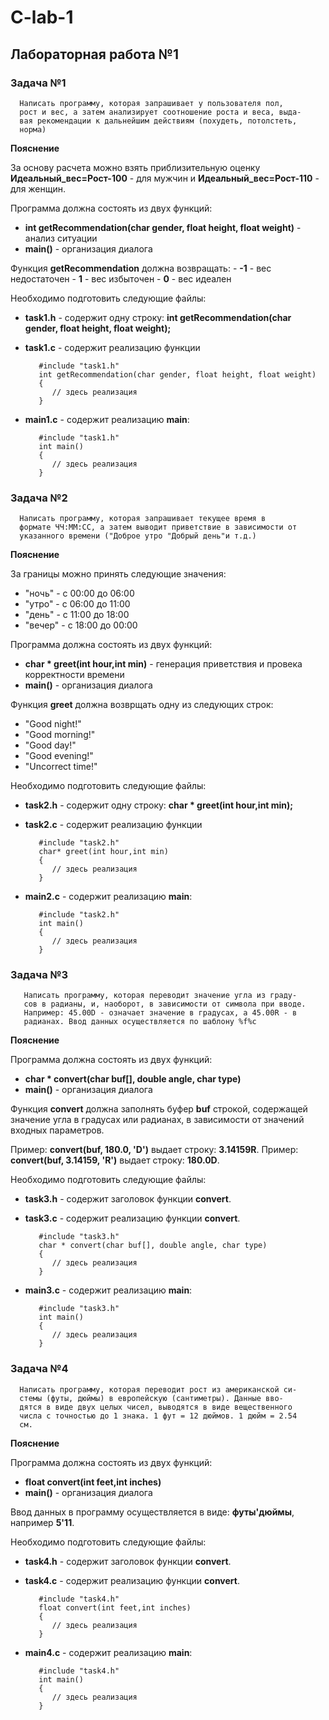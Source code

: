 # C-lab-1

## Лабораторная работа №1 

### **Задача №1**

```
  Написать программу, которая запрашивает у пользователя пол,
  рост и вес, а затем анализирует соотношение роста и веса, выда-
  вая рекомендации к дальнейшим действиям (похудеть, потолстеть,
  норма)
```

**Пояснение**

За основу расчета можно взять приблизительную оценку **Идеальный_вес=Рост-100** - для мужчин и **Идеальный_вес=Рост-110** - для женщин.

Программа должна состоять из двух функций:

  - **int getRecommendation(char gender, float height, float weight)** - анализ ситуации
  - **main()** - организация диалога
  
  Функция **getRecommendation** должна возвращать:
     - **-1** - вес недостаточен
     - **1** - вес избыточен
     - **0** - вес идеален
     
Необходимо подготовить следующие файлы:

 * **task1.h** - содержит одну строку: **int getRecommendation(char gender, float height, float weight);**
 * **task1.c** - содержит реализацию функции
 
   ```
      #include "task1.h"
      int getRecommendation(char gender, float height, float weight)
      {
         // здесь реализация
      }
   ```
 * **main1.c** - содержит реализацию **main**:
   ```
      #include "task1.h"
      int main()
      {
         // здесь реализация
      }
   ```  
 
 ### **Задача №2**
 
  ```
    Написать программу, которая запрашивает текущее время в 
    формате ЧЧ:ММ:СС, а затем выводит приветствие в зависимости от
    указанного времени ("Доброе утро "Добрый день"и т.д.)
  ```

**Пояснение**

  За границы можно принять следующие значения: 
  - "ночь" - с 00:00 до 06:00
  - "утро" - с 06:00 до 11:00
  - "день" - с 11:00 до 18:00
  - "вечер" - с 18:00 до 00:00
  
Программа должна состоять из двух функций:

  - **char * greet(int hour,int min)** - генерация приветствия и провека корректности времени
  - **main()** - организация диалога
  
Функция **greet** должна возврщать одну из следующих строк:
  - "Good night!"
  - "Good morning!"
  - "Good day!"
  - "Good evening!"
  - "Uncorrect time!"


Необходимо подготовить следующие файлы:

 * **task2.h** - содержит одну строку: **char * greet(int hour,int min);**
 * **task2.c** - содержит реализацию функции
 
   ```
      #include "task2.h"
      char* greet(int hour,int min)
      {
         // здесь реализация
      }
   ```
 * **main2.c** - содержит реализацию **main**:
   ```
      #include "task2.h"
      int main()
      {
         // здесь реализация
      }
   ```  
 ### **Задача №3**
 
  ```
     Написать программу, которая переводит значение угла из граду-
     сов в радианы, и, наоборот, в зависимости от символа при вводе.
     Например: 45.00D - означает значение в градусах, а 45.00R - в
     радианах. Ввод данных осуществляется по шаблону %f%c
  ```
  **Пояснение**
  
Программа должна состоять из двух функций:

  - **char * convert(char buf[], double angle, char type)** 
  - **main()** - организация диалога
  
Функция **convert** должна заполнять буфер **buf** строкой, содержащей значение угла в градусах или радианах,
в зависимости от значений входных параметров. 

Пример: **convert(buf, 180.0, 'D')** выдает строку: **3.14159R**.
Пример: **convert(buf, 3.14159, 'R')** выдает строку: **180.0D**.

Необходимо подготовить следующие файлы:

 * **task3.h** - содержит заголовок функции **convert**.
 * **task3.c** - содержит реализацию функции **convert**.
 
   ```
      #include "task3.h"
      char * convert(char buf[], double angle, char type)
      {
         // здесь реализация
      }
   ```
 * **main3.c** - содержит реализацию **main**:
   ```
      #include "task3.h"
      int main()
      {
         // здесь реализация
      }
   ```  
  
  ### **Задача №4**
 
  ```
    Написать программу, которая переводит рост из американской си-
    стемы (футы, дюймы) в европейскую (сантиметры). Данные вво-
    дятся в виде двух целых чисел, выводятся в виде вещественного
    числа с точностью до 1 знака. 1 фут = 12 дюймов. 1 дюйм = 2.54
    см.
  ```
  **Пояснение**
  
Программа должна состоять из двух функций:

  - **float convert(int feet,int inches)** 
  - **main()** - организация диалога
  
Ввод данных в программу осуществляется в виде:  **футы'дюймы**, например **5'11**.  
  
Необходимо подготовить следующие файлы:

 * **task4.h** - содержит заголовок функции **convert**.
 * **task4.c** - содержит реализацию функции **convert**.
 
   ```
      #include "task4.h"
      float convert(int feet,int inches)
      {
         // здесь реализация
      }
   ```
 * **main4.c** - содержит реализацию **main**:
   ```
      #include "task4.h"
      int main()
      {
         // здесь реализация
      }
   ```  
  
